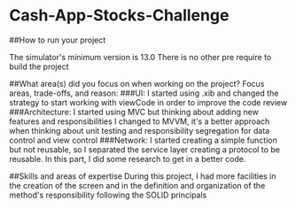 # Cash-App-Stocks-Challenge


##How to run your project

The simulator's minimum version is 13.0
There is no other pre require to build the project

##What area(s) did you focus on when working on the project?
Focus areas, trade-offs, and reason: 
###UI:
I started using .xib and changed the strategy to start working with viewCode in order to improve the code review
###Architecture:
I started using MVC but thinking about adding new features and responsibilities I changed to MVVM, it's a better
approach when thinking about unit testing and responsibility segregation for data control and view control
###Network:
I started creating a simple function but not reusable, so I separated the service layer creating a protocol to 
be reusable. In this part, I did some research to get in a better code.

##Skills and areas of expertise
During this project, I had more facilities in the creation of the screen and in the definition and organization
of the method's responsibility following the SOLID principals

